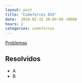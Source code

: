 ```yaml
---
layout: post
title: "Codeforces 655"
date:  2016-02-15 20:04:00 +0000
hours: 2
categories: codeforces 
---
```

[Problemas](http://codeforces.com/contest/655)

## Resolvidos
* A
* B
